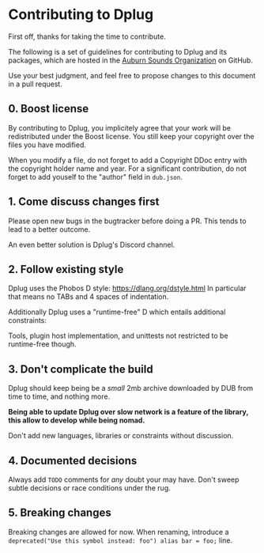 # Contributing to Dplug

First off, thanks for taking the time to contribute.

The following is a set of guidelines for contributing to Dplug and its packages, which are hosted in the [Auburn Sounds Organization](https://github.com/AuburnSounds/) on GitHub.

Use your best judgment, and feel free to propose changes to this document in a pull request.

## 0. Boost license

By contributing to Dplug, you implicitely agree that your work will be redistributed under the Boost license.
You still keep your copyright over the files you have modified.

When you modify a file, do not forget to add a Copyright DDoc entry with the copyright holder name and year.
For a significant contribution, do not forget to add youself to the "author" field in `dub.json`.

## 1. Come discuss changes first

Please open new bugs in the bugtracker before doing a PR.
This tends to lead to a better outcome.

An even better solution is Dplug's Discord channel.


## 2. Follow existing style

Dplug uses the Phobos D style: https://dlang.org/dstyle.html
In particular that means no TABs and 4 spaces of indentation.

Additionally Dplug uses a "runtime-free" D which entails additional constraints:


Tools, plugin host implementation, and unittests not restricted to be runtime-free though.


## 3. Don't complicate the build

Dplug should keep being be a *small* 2mb archive downloaded by DUB from time to time, and nothing more.

**Being able to update Dplug over slow network is a feature of the library, this allow to develop while being nomad.**

Don't add new languages, libraries or constraints without discussion.


## 4. Documented decisions

Always add `TODO` comments for _any_ doubt your may have. Don't sweep subtle decisions or race conditions under the rug.


## 5. Breaking changes

Breaking changes are allowed for now.
When renaming, introduce a `deprecated("Use this symbol instead: foo") alias bar = foo;` line.
